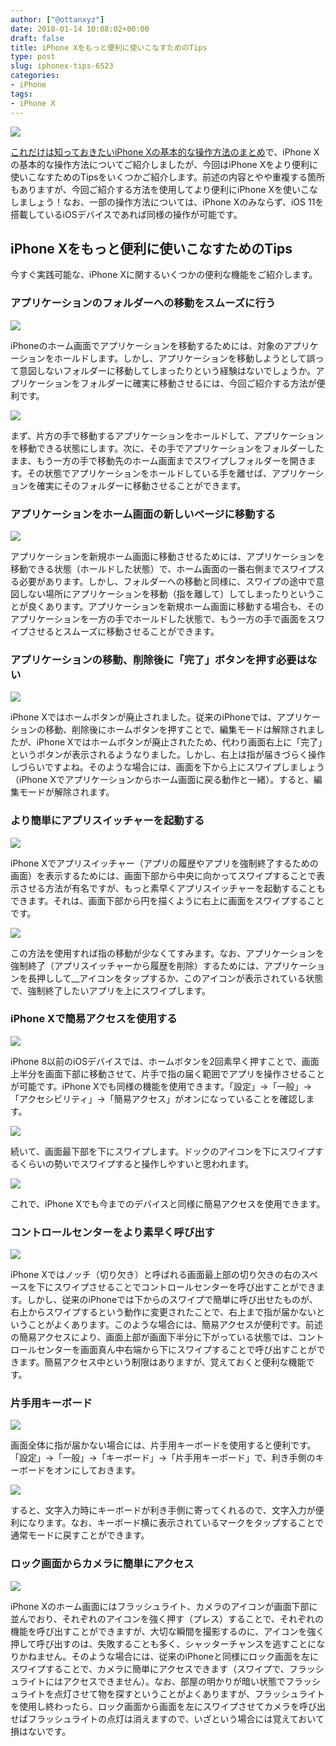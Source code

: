 ```yaml
---
author: ["@ottanxyz"]
date: 2018-01-14 10:08:02+00:00
draft: false
title: iPhone Xをもっと便利に使いこなすためのTips
type: post
slug: iphonex-tips-6523
categories:
- iPhone
tags:
- iPhone X
---
```


![](/uploads/2018/01/180114-5a5b0b643f1d2.jpg)

[これだけは知っておきたいiPhone Xの基本的な操作方法のまとめ](/posts/2017/12/iphone-x-basic-control-6372/)で、iPhone Xの基本的な操作方法についてご紹介しましたが、今回はiPhone Xをより便利に使いこなすためのTipsをいくつかご紹介します。前述の内容とやや重複する箇所もありますが、今回ご紹介する方法を使用してより便利にiPhone Xを使いこなしましょう！なお、一部の操作方法については、iPhone Xのみならず、iOS 11を搭載しているiOSデバイスであれば同様の操作が可能です。

## iPhone Xをもっと便利に使いこなすためのTips

今すぐ実践可能な、iPhone Xに関するいくつかの便利な機能をご紹介します。

### アプリケーションのフォルダーへの移動をスムーズに行う

![](/uploads/2018/01/180114-5a5b0bb24a193.jpg)

iPhoneのホーム画面でアプリケーションを移動するためには、対象のアプリケーションをホールドします。しかし、アプリケーションを移動しようとして誤って意図しないフォルダーに移動してしまったりという経験はないでしょうか。アプリケーションをフォルダーに確実に移動させるには、今回ご紹介する方法が便利です。

![](/uploads/2018/01/180114-5a5b0fcc2aedd.jpeg)

まず、片方の手で移動するアプリケーションをホールドして、アプリケーションを移動できる状態にします。次に、その手でアプリケーションをフォルダーしたまま、もう一方の手で移動先のホーム画面までスワイプしフォルダーを開きます。その状態でアプリケーションをホールドしている手を離せば、アプリケーションを確実にそのフォルダーに移動させることができます。

### アプリケーションをホーム画面の新しいページに移動する

![](/uploads/2018/01/180114-5a5b0bb24a193.jpg)

アプリケーションを新規ホーム画面に移動させるためには、アプリケーションを移動できる状態（ホールドした状態）で、ホーム画面の一番右側までスワイプスる必要があります。しかし、フォルダーへの移動と同様に、スワイプの途中で意図しない場所にアプリケーションを移動（指を離して）してしまったりということが良くあります。アプリケーションを新規ホーム画面に移動する場合も、そのアプリケーションを一方の手でホールドした状態で、もう一方の手で画面をスワイプさせるとスムーズに移動させることができます。

### アプリケーションの移動、削除後に「完了」ボタンを押す必要はない

![](/uploads/2018/01/180114-5a5b0c6cc6363.jpeg)

iPhone Xではホームボタンが廃止されました。従来のiPhoneでは、アプリケーションの移動、削除後にホームボタンを押すことで、編集モードは解除されましたが、iPhone Xではホームボタンが廃止されたため、代わり画面右上に「完了」というボタンが表示されるようなりました。しかし、右上は指が届きづらく操作しづらいですよね。そのような場合には、画面を下から上にスワイプしましょう（iPhone Xでアプリケーションからホーム画面に戻る動作と一緒）。すると、編集モードが解除されます。

### より簡単にアプリスイッチャーを起動する

![](/uploads/2018/01/180114-5a5b10283ebef.jpeg)

iPhone Xでアプリスイッチャー（アプリの履歴やアプリを強制終了するための画面）を表示するためには、画面下部から中央に向かってスワイプすることで表示させる方法が有名ですが、もっと素早くアプリスイッチャーを起動することもできます。それは、画面下部から円を描くように右上に画面をスワイプすることです。

![](/uploads/2018/01/180114-5a5b108feab2e.jpeg)

この方法を使用すれば指の移動が少なくてすみます。なお、アプリケーションを強制終了（アプリスイッチャーから履歴を削除）するためには、アプリケーションを長押しして\_\_アイコンをタップするか、このアイコンが表示されている状態で、強制終了したいアプリを上にスワイプします。

### iPhone Xで簡易アクセスを使用する

![](/uploads/2018/01/180114-5a5b0cb53105c.png)

iPhone 8以前のiOSデバイスでは、ホームボタンを2回素早く押すことで、画面上半分を画面下部に移動させて、片手で指の届く範囲でアプリを操作させることが可能です。iPhone Xでも同様の機能を使用できます。「設定」→「一般」→「アクセシビリティ」→「簡易アクセス」がオンになっていることを確認します。

![](/uploads/2018/01/180114-5a5b0fdfbb08b.jpeg)

続いて、画面最下部を下にスワイプします。ドックのアイコンを下にスワイプするくらいの勢いでスワイプすると操作しやすいと思われます。

![](/uploads/2018/01/180114-5a5b0cda6cf3f.jpg)

これで、iPhone Xでも今までのデバイスと同様に簡易アクセスを使用できます。

### コントロールセンターをより素早く呼び出す

![](/uploads/2018/01/180114-5a5b0f3a6a712.jpg)

iPhone Xではノッチ（切り欠き）と呼ばれる画面最上部の切り欠きの右のスペースを下にスワイプさせることでコントロールセンターを呼び出すことができます。しかし、従来のiPhoneでは下からのスワイプで簡単に呼び出せたものが、右上からスワイプするという動作に変更されたことで、右上まで指が届かないということがよくあります。このような場合には、簡易アクセスが便利です。前述の簡易アクセスにより、画面上部が画面下半分に下がっている状態では、コントロールセンターを画面真ん中右端から下にスワイプすることで呼び出すことができます。簡易アクセス中という制限はありますが、覚えておくと便利な機能です。

### 片手用キーボード

![](/uploads/2018/01/180114-5a5b0d04c72bc.png)

画面全体に指が届かない場合には、片手用キーボードを使用すると便利です。「設定」→「一般」→「キーボード」→「片手用キーボード」で、利き手側のキーボードをオンにしておきます。

![](/uploads/2018/01/180114-5a5b0d2612dac.png)

すると、文字入力時にキーボードが利き手側に寄ってくれるので、文字入力が便利になります。なお、キーボード横に表示されているマークをタップすることで通常モードに戻すことができます。

### ロック画面からカメラに簡単にアクセス

![](/uploads/2018/01/180114-5a5b0d59dc2fe.jpg)

iPhone Xのホーム画面にはフラッシュライト、カメラのアイコンが画面下部に並んでおり、それぞれのアイコンを強く押す（プレス）することで、それぞれの機能を呼び出すことができますが、大切な瞬間を撮影するのに、アイコンを強く押して呼び出すのは、失敗することも多く、シャッターチャンスを逃すことになりかねません。そのような場合には、従来のiPhoneと同様にロック画面を左にスワイプすることで、カメラに簡単にアクセスできます（スワイプで、フラッシュライトにはアクセスできません）。なお、部屋の明かりが暗い状態でフラッシュライトを点灯させて物を探すということがよくありますが、フラッシュライトを使用し終わったら、ロック画面から画面を左にスワイプさせてカメラを呼び出せばフラッシュライトの点灯は消えますので、いざという場合には覚えておいて損はないです。
